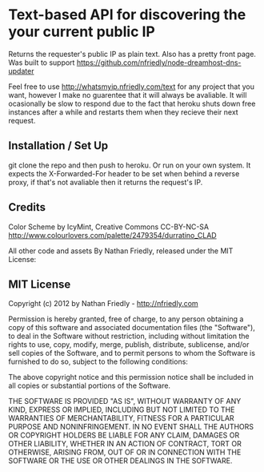 Text-based API for discovering the your current public IP
========================================================

Returns the requester's public IP as plain text. Also has a pretty front page. Was 
built to support https://github.com/nfriedly/node-dreamhost-dns-updater

Feel free to use http://whatsmyip.nfriedly.com/text for any project that you want, however
I make no guarentee that it will always be avaliable. It will ocasionally be slow to 
respond due to the fact that heroku shuts down free instances after a while and restarts 
them when they recieve their next request.

Installation / Set Up
---------------------

git clone the repo and then push to heroku. Or run on your own system. It expects the 
X-Forwarded-For header to be set when behind a reverse proxy, if that's not avaliable 
then it returns the request's IP.

Credits
-------

Color Scheme by IcyMint, Creative Commons CC-BY-NC-SA
http://www.colourlovers.com/palette/2479354/durratino_CLAD

All other code and assets By Nathan Friedly, released under the MIT License:

MIT License
-----------

Copyright (c) 2012 by Nathan Friedly - http://nfriedly.com

Permission is hereby granted, free of charge, to any person obtaining a copy of this software and associated documentation files (the "Software"), to deal in the Software without restriction, including without limitation the rights to use, copy, modify, merge, publish, distribute, sublicense, and/or sell copies of the Software, and to permit persons to whom the Software is furnished to do so, subject to the following conditions:

The above copyright notice and this permission notice shall be included in all copies or substantial portions of the Software.

THE SOFTWARE IS PROVIDED "AS IS", WITHOUT WARRANTY OF ANY KIND, EXPRESS OR IMPLIED, INCLUDING BUT NOT LIMITED TO THE WARRANTIES OF MERCHANTABILITY, FITNESS FOR A PARTICULAR PURPOSE AND NONINFRINGEMENT. IN NO EVENT SHALL THE AUTHORS OR COPYRIGHT HOLDERS BE LIABLE FOR ANY CLAIM, DAMAGES OR OTHER LIABILITY, WHETHER IN AN ACTION OF CONTRACT, TORT OR OTHERWISE, ARISING FROM, OUT OF OR IN CONNECTION WITH THE SOFTWARE OR THE USE OR OTHER DEALINGS IN THE SOFTWARE.

